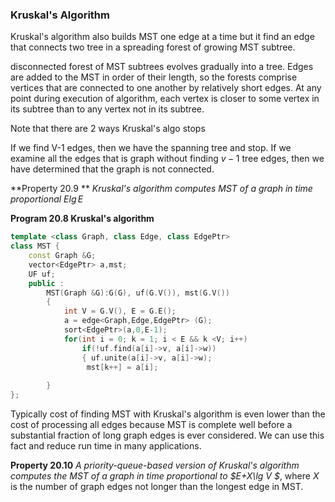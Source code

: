### Kruskal's Algorithm

Kruskal's algorithm also builds MST one edge at a time but it find an edge that connects two tree in a spreading forest of growing MST subtree.

disconnected forest of MST subtrees evolves gradually into a tree. Edges are added to the MST in order of their length, so the forests comprise vertices that are connected to one another by relatively short edges. At any point during execution of algorithm, each vertex is closer to some vertex in its subtree than to any vertex not in its subtree.

Note that there are 2 ways Kruskal's algo stops

If we find V-1 edges, then we have the spanning tree and stop. If we examine all the edges that is graph without finding $v-1$ tree edges, then we have determined that the graph is not connected.

**Property 20.9 ** *Kruskal's algorithm computes MST of a graph in time proportional $E\lg E$*

**Program 20.8 Kruskal's algorithm**

````c++
template <class Graph, class Edge, class EdgePtr>
class MST {
    const Graph &G;
    vector<EdgePtr> a,mst;
    UF uf;
    public :
    	MST(Graph &G):G(G), uf(G.V()), mst(G.V())
        {
            int V = G.V(), E = G.E();
            a = edge<Graph,Edge,EdgePtr> (G);
            sort<EdgePtr>(a,0,E-1);
            for(int i = 0; k = 1; i < E && k <V; i++)
                if(!uf.find(a[i]->v, a[i]->w))
                { uf.unite(a[i]->v, a[i]->w);
                 mst[k++] = a[i];
            	
        }
};
````

Typically cost of finding MST with Kruskal's algorithm is even lower than the cost of processing all edges because MST is complete well before a substantial fraction of long graph edges is ever considered. We can use this fact and reduce run time in many applications.

**Property 20.10** *A priority-queue-based version of Kruskal's algorithm computes the MST of a graph in time proportional to $E+X\lg V $*, where $X$ is the number of graph edges not longer than the longest edge in MST.


